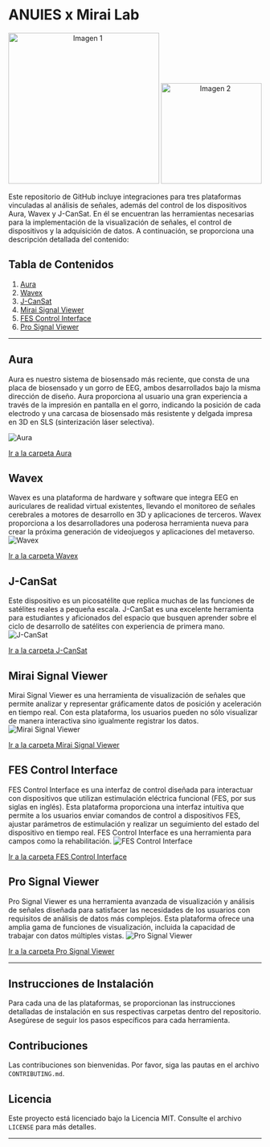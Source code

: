 # ANUIES x Mirai Lab
<p align="center">
  <img src="https://github.com/edgarhernandez94/ANUIES/blob/main/Assets/Mirai.png" alt="Imagen 1" width="300"/>
  <img src="https://github.com/edgarhernandez94/ANUIES/blob/main/Assets/Anuies.png" alt="Imagen 2" width="200"/>
</p>

Este repositorio de GitHub incluye integraciones para tres plataformas vinculadas al análisis de señales, además del control de los dispositivos Aura, Wavex y J-CanSat. En él se encuentran las herramientas necesarias para la implementación de la visualización de señales, el control de dispositivos y la adquisición de datos. A continuación, se proporciona una descripción detallada del contenido:

## Tabla de Contenidos
1. [Aura](#aura)
2. [Wavex](#wavex)
3. [J-CanSat](#j-cansat)
4. [Mirai Signal Viewer](#mirai-signal-viewer)
5. [FES Control Interface](#fes-control-interface)
6. [Pro Signal Viewer](#pro-signal-viewer)

---

## Aura
Aura es nuestro sistema de biosensado más reciente, que consta de una placa de biosensado y un gorro de EEG, ambos desarrollados bajo la misma dirección de diseño. Aura proporciona al usuario una gran experiencia a través de la impresión en pantalla en el gorro, indicando la posición de cada electrodo y una carcasa de biosensado más resistente y delgada impresa en 3D en SLS (sinterización láser selectiva).

![Aura](https://github.com/edgarhernandez94/ANUIES/blob/main/Assets/AURA.png)

[Ir a la carpeta Aura](https://github.com/edgarhernandez94/ANUIES/tree/main/Assets)

## Wavex
Wavex es una plataforma de hardware y software que integra EEG en auriculares de realidad virtual existentes, llevando el monitoreo de señales cerebrales a motores de desarrollo en 3D y aplicaciones de terceros. Wavex proporciona a los desarrolladores una poderosa herramienta nueva para crear la próxima generación de videojuegos y aplicaciones del metaverso.
![Wavex](https://github.com/edgarhernandez94/ANUIES/blob/main/Assets/Wavex.jpg)

[Ir a la carpeta Wavex](https://github.com/edgarhernandez94/ANUIES/tree/main/Assets)

## J-CanSat
Este dispositivo es un picosatélite que replica muchas de las funciones de satélites reales a pequeña escala. J-CanSat es una excelente herramienta para estudiantes y aficionados del espacio que busquen aprender sobre el ciclo de desarrollo de satélites con experiencia de primera mano.
![J-CanSat](https://github.com/edgarhernandez94/ANUIES/blob/main/Assets/Cansat.jpg)

[Ir a la carpeta J-CanSat](https://github.com/edgarhernandez94/ANUIES/tree/main/JCansat)

## Mirai Signal Viewer
Mirai Signal Viewer es una herramienta de visualización de señales que permite analizar y representar gráficamente datos de posición y aceleración en tiempo real. Con esta plataforma, los usuarios pueden no sólo visualizar de manera interactiva sino igualmente registrar los datos.
![Mirai Signal Viewer](https://github.com/edgarhernandez94/ANUIES/blob/main/Assets/Signal.jpg)

[Ir a la carpeta Mirai Signal Viewer](https://github.com/edgarhernandez94/ANUIES/tree/main/MiraiSignalViewer)

## FES Control Interface
FES Control Interface es una interfaz de control diseñada para interactuar con dispositivos que utilizan estimulación eléctrica funcional (FES, por sus siglas en inglés). Esta plataforma proporciona una interfaz intuitiva que permite a los usuarios enviar comandos de control a dispositivos FES, ajustar parámetros de estimulación y realizar un seguimiento del estado del dispositivo en tiempo real. FES Control Interface es una herramienta para campos como la rehabilitación.
![FES Control Interface](https://github.com/edgarhernandez94/ANUIES/blob/main/Assets/FES.png)

[Ir a la carpeta FES Control Interface](https://github.com/edgarhernandez94/ANUIES/tree/main/FES_Interface)

## Pro Signal Viewer
Pro Signal Viewer es una herramienta avanzada de visualización y análisis de señales diseñada para satisfacer las necesidades de los usuarios con requisitos de análisis de datos más complejos. Esta plataforma ofrece una amplia gama de funciones de visualización, incluida la capacidad de trabajar con datos múltiples vistas.
![Pro Signal Viewer](https://github.com/edgarhernandez94/ANUIES/blob/main/Assets/health.jpg)

[Ir a la carpeta Pro Signal Viewer](https://github.com/edgarhernandez94/ANUIES/tree/main/ProSignal%20Viewer)

---

## Instrucciones de Instalación
Para cada una de las plataformas, se proporcionan las instrucciones detalladas de instalación en sus respectivas carpetas dentro del repositorio. Asegúrese de seguir los pasos específicos para cada herramienta.

## Contribuciones
Las contribuciones son bienvenidas. Por favor, siga las pautas en el archivo `CONTRIBUTING.md`.

## Licencia
Este proyecto está licenciado bajo la Licencia MIT. Consulte el archivo `LICENSE` para más detalles.

---

